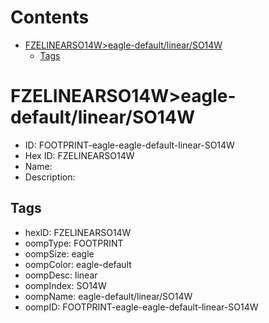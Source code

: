 



Contents
========

* [FZELINEARSO14W>eagle-default/linear/SO14W](#fzelinearso14weagle-defaultlinearso14w)
	* [Tags](#tags)

# FZELINEARSO14W>eagle-default/linear/SO14W

- ID: FOOTPRINT-eagle-eagle-default-linear-SO14W
- Hex ID: FZELINEARSO14W
- Name: 
- Description: 

## Tags

- hexID: FZELINEARSO14W
- oompType: FOOTPRINT
- oompSize: eagle
- oompColor: eagle-default
- oompDesc: linear
- oompIndex: SO14W
- oompName: eagle-default/linear/SO14W
- oompID: FOOTPRINT-eagle-eagle-default-linear-SO14W
